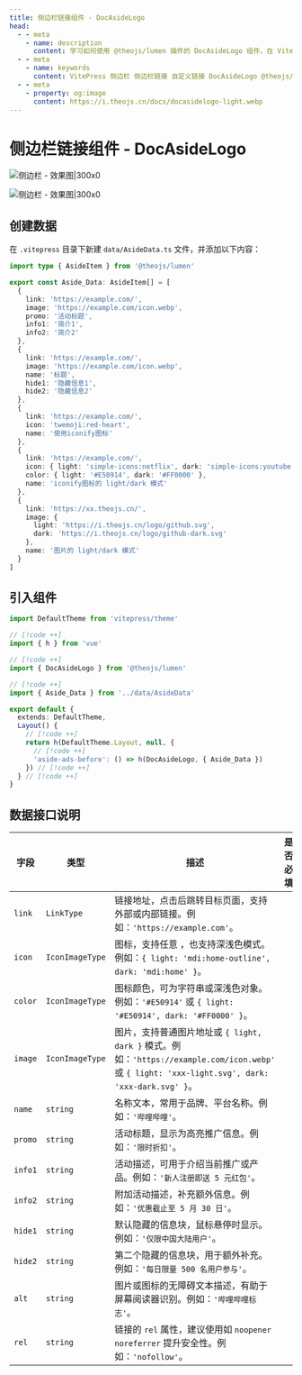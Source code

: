 ```yaml
---
title: 侧边栏链接组件 - DocAsideLogo
head:
  - - meta
    - name: description
      content: 学习如何使用 @theojs/lumen 插件的 DocAsideLogo 组件，在 VitePress 站点的侧边栏添加自定义链接、推广信息或品牌Logo。本指南将引导你配置数据并集成组件，以丰富侧边栏内容和提升用户体验。
  - - meta
    - name: keywords
      content: VitePress 侧边栏 侧边栏链接 自定义链接 DocAsideLogo @theojs/lumen Lumen Vue组件 主题插件 网站定制 推广信息 品牌Logo theojs VitePress插件 Iconify light/dark模式
  - - meta
    - property: og:image
      content: https://i.theojs.cn/docs/docasidelogo-light.webp
---
```


# 侧边栏链接组件 - DocAsideLogo

![侧边栏 - 效果图|300x0](https://i.theojs.cn/docs/docasidelogo-light.webp#light '侧边栏 - 效果图')

![侧边栏 - 效果图|300x0](https://i.theojs.cn/docs/docasidelogo-dark.webp#dark '侧边栏 - 效果图')

## 创建数据

在 `.vitepress` 目录下新建 `data/AsideData.ts` 文件，并添加以下内容：

```ts [.vitepress/data/AsideData.ts]
import type { AsideItem } from '@theojs/lumen'

export const Aside_Data: AsideItem[] = [
  {
    link: 'https://example.com/',
    image: 'https://example.com/icon.webp',
    promo: '活动标题',
    info1: '简介1',
    info2: '简介2'
  },
  {
    link: 'https://example.com/',
    image: 'https://example.com/icon.webp',
    name: '标题',
    hide1: '隐藏信息1',
    hide2: '隐藏信息2'
  },
  {
    link: 'https://example.com/',
    icon: 'twemoji:red-heart',
    name: '使用iconify图标'
  },
  {
    link: 'https://example.com/',
    icon: { light: 'simple-icons:netflix', dark: 'simple-icons:youtube' },
    color: { light: '#E50914', dark: '#FF0000' },
    name: 'iconify图标的 light/dark 模式'
  },
  {
    link: 'https://xx.theojs.cn/',
    image: {
      light: 'https://i.theojs.cn/logo/github.svg',
      dark: 'https://i.theojs.cn/logo/github-dark.svg'
    },
    name: '图片的 light/dark 模式'
  }
]
```

## 引入组件

```ts [.vitepress/theme/index.ts]
import DefaultTheme from 'vitepress/theme'

// [!code ++]
import { h } from 'vue'

// [!code ++]
import { DocAsideLogo } from '@theojs/lumen'

// [!code ++]
import { Aside_Data } from '../data/AsideData'

export default {
  extends: DefaultTheme,
  Layout() {
    // [!code ++]
    return h(DefaultTheme.Layout, null, {
      // [!code ++]
      'aside-ads-before': () => h(DocAsideLogo, { Aside_Data })
    }) // [!code ++]
  } // [!code ++]
}
```

## 数据接口说明

| 字段    | 类型            | 描述                                                                                                                                                                                                                                | 是否必填              |
| ------- | --------------- | ----------------------------------------------------------------------------------------------------------------------------------------------------------------------------------------------------------------------------------- | --------------------- |
| `link`  | `LinkType`      | 链接地址，点击后跳转目标页面，支持外部或内部链接。例如：`'https://example.com'`。                                                                                                                                                   | <Badge text="必填" /> |
| `icon`  | `IconImageType` | 图标，支持任意 <Pill name="iconify 图标" link="https://icon-sets.iconify.design/" icon="line-md:iconify2-static" color="#1769AA" alt="iconify icon" />，也支持深浅色模式。例如：`{ light: 'mdi:home-outline', dark: 'mdi:home' }`。 | <Badge text="可选" /> |
| `color` | `IconImageType` | 图标颜色，可为字符串或深浅色对象。例如：`'#E50914'` 或 `{ light: '#E50914', dark: '#FF0000' }`。                                                                                                                                    | <Badge text="可选" /> |
| `image` | `IconImageType` | 图片，支持普通图片地址或 `{ light, dark }` 模式。例如：`'https://example.com/icon.webp'` 或 `{ light: 'xxx-light.svg', dark: 'xxx-dark.svg' }`。                                                                                    | <Badge text="可选" /> |
| `name`  | `string`        | 名称文本，常用于品牌、平台名称。例如：`'哔哩哔哩'`。                                                                                                                                                                                | <Badge text="可选" /> |
| `promo` | `string`        | 活动标题，显示为高亮推广信息。例如：`'限时折扣'`。                                                                                                                                                                                  | <Badge text="可选" /> |
| `info1` | `string`        | 活动描述，可用于介绍当前推广或产品。例如：`'新人注册即送 5 元红包'`。                                                                                                                                                               | <Badge text="可选" /> |
| `info2` | `string`        | 附加活动描述，补充额外信息。例如：`'优惠截止至 5 月 30 日'`。                                                                                                                                                                       | <Badge text="可选" /> |
| `hide1` | `string`        | 默认隐藏的信息块，鼠标悬停时显示。例如：`'仅限中国大陆用户'`。                                                                                                                                                                      | <Badge text="可选" /> |
| `hide2` | `string`        | 第二个隐藏的信息块，用于额外补充。例如：`'每日限量 500 名用户参与'`。                                                                                                                                                               | <Badge text="可选" /> |
| `alt`   | `string`        | 图片或图标的无障碍文本描述，有助于屏幕阅读器识别。例如：`'哔哩哔哩标志'`。                                                                                                                                                          | <Badge text="可选" /> |
| `rel`   | `string`        | 链接的 `rel` 属性，建议使用如 `noopener noreferrer` 提升安全性。例如：`'nofollow'`。                                                                                                                                                | <Badge text="可选" /> |
